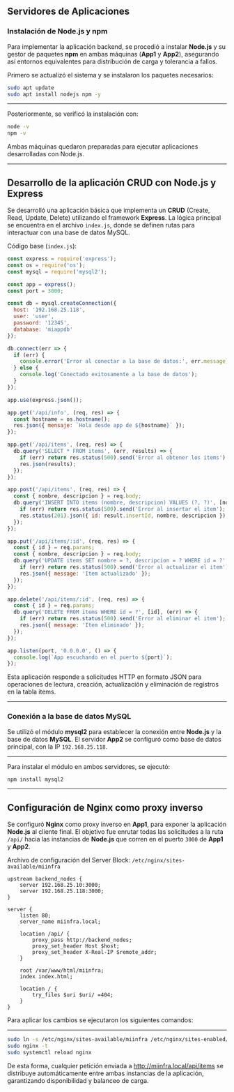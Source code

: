 ## Servidores de Aplicaciones

### Instalación de Node.js y npm

Para implementar la aplicación backend, se procedió a instalar **Node.js** y su gestor de paquetes **npm** en ambas máquinas (**App1** y **App2**), asegurando así entornos equivalentes para distribución de carga y tolerancia a fallos.

Primero se actualizó el sistema y se instalaron los paquetes necesarios:

```bash
sudo apt update
sudo apt install nodejs npm -y
```
---

Posteriormente, se verificó la instalación con:

```bash
node -v
npm -v
```
Ambas máquinas quedaron preparadas para ejecutar aplicaciones desarrolladas con Node.js.

---

## Desarrollo de la aplicación CRUD con Node.js y Express

Se desarrolló una aplicación básica que implementa un **CRUD** (Create, Read, Update, Delete) utilizando el framework **Express**. La lógica principal se encuentra en el archivo `index.js`, donde se definen rutas para interactuar con una base de datos MySQL.

Código base (`index.js`):

```javascript
const express = require('express');
const os = require('os');
const mysql = require('mysql2');

const app = express();
const port = 3000;

const db = mysql.createConnection({
  host: '192.168.25.118',
  user: 'user',
  password: '12345',
  database: 'miappdb'
});

db.connect(err => {
  if (err) {
    console.error('Error al conectar a la base de datos:', err.message);
  } else {
    console.log('Conectado exitosamente a la base de datos');
  }
});

app.use(express.json());

app.get('/api/info', (req, res) => {
  const hostname = os.hostname();
  res.json({ mensaje: `Hola desde app de ${hostname}` });
});

app.get('/api/items', (req, res) => {
  db.query('SELECT * FROM items', (err, results) => {
    if (err) return res.status(500).send('Error al obtener los items');
    res.json(results);
  });
});

app.post('/api/items', (req, res) => {
  const { nombre, descripcion } = req.body;
  db.query('INSERT INTO items (nombre, descripcion) VALUES (?, ?)', [nombre, descripcion], (err, result) => {
    if (err) return res.status(500).send('Error al insertar el item');
    res.status(201).json({ id: result.insertId, nombre, descripcion });
  });
});

app.put('/api/items/:id', (req, res) => {
  const { id } = req.params;
  const { nombre, descripcion } = req.body;
  db.query('UPDATE items SET nombre = ?, descripcion = ? WHERE id = ?', [nombre, descripcion, id], (err) => {
    if (err) return res.status(500).send('Error al actualizar el item');
    res.json({ message: 'Item actualizado' });
  });
});

app.delete('/api/items/:id', (req, res) => {
  const { id } = req.params;
  db.query('DELETE FROM items WHERE id = ?', [id], (err) => {
    if (err) return res.status(500).send('Error al eliminar el item');
    res.json({ message: 'Item eliminado' });
  });
});

app.listen(port, '0.0.0.0', () => {
  console.log(`App escuchando en el puerto ${port}`);
});
```
Esta aplicación responde a solicitudes HTTP en formato JSON para operaciones de lectura, creación, actualización y eliminación de registros en la tabla items.

---

### Conexión a la base de datos MySQL

Se utilizó el módulo **mysql2** para establecer la conexión entre **Node.js** y la base de datos **MySQL**. El servidor **App2** se configuró como base de datos principal, con la IP `192.168.25.118`.

---

Para instalar el módulo en ambos servidores, se ejecutó:

```bash
npm install mysql2
```

---

## Configuración de Nginx como proxy inverso

Se configuró **Nginx** como proxy inverso en **App1**, para exponer la aplicación **Node.js** al cliente final. El objetivo fue enrutar todas las solicitudes a la ruta `/api/` hacia las instancias de **Node.js** que corren en el puerto `3000` de **App1** y **App2**.

Archivo de configuración del Server Block: `/etc/nginx/sites-available/miinfra`

```nginx
upstream backend_nodes {
    server 192.168.25.10:3000;
    server 192.168.25.118:3000;
}

server {
    listen 80;
    server_name miinfra.local;

    location /api/ {
        proxy_pass http://backend_nodes;
        proxy_set_header Host $host;
        proxy_set_header X-Real-IP $remote_addr;
    }

    root /var/www/html/miinfra;
    index index.html;

    location / {
        try_files $uri $uri/ =404;
    }
}
```

Para aplicar los cambios se ejecutaron los siguientes comandos:

---

```bash
sudo ln -s /etc/nginx/sites-available/miinfra /etc/nginx/sites-enabled/
sudo nginx -t
sudo systemctl reload nginx
```

De esta forma, cualquier petición enviada a http://miinfra.local/api/items se distribuye automáticamente entre ambas instancias de la aplicación, garantizando disponibilidad y balanceo de carga.